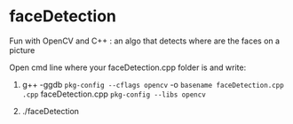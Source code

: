 # faceDetection
Fun with OpenCV and C++ : an algo that detects where are the faces on a picture

Open cmd line where your faceDetection.cpp folder is and write:

1) g++ -ggdb `pkg-config --cflags opencv` -o `basename faceDetection.cpp .cpp` faceDetection.cpp `pkg-config --libs opencv`

2) ./faceDetection
